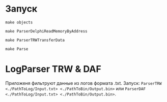 # Запуск

`make objects`

`make ParserDelphiReadMemoryByAddress`

`make ParserTRWTransferData`

`make Parse`

# LogParser TRW & DAF

Приложеня фильтруют данные из логов формата .txt. Запуск:
`ParserTRW <./PathToLog/Input.txt> <./PathToBin/Output.bin>` или `ParserDAF <./PathToLog/Input.txt> <./PathToBin/Output.bin>`.
